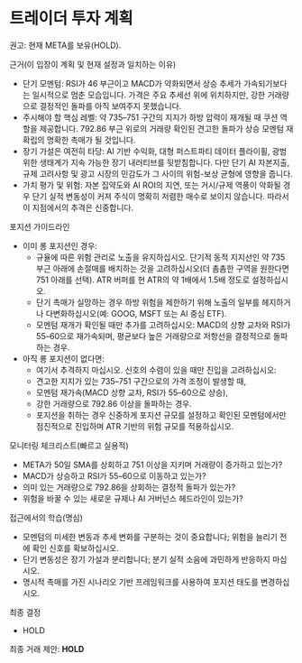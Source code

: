# 트레이더 투자 계획

권고: 현재 META를 보유(HOLD).

근거(이 입장이 계획 및 현재 설정과 일치하는 이유)
- 단기 모멘텀: RSI가 46 부근이고 MACD가 약화되면서 상승 추세가 가속되기보다는 일시적으로 멈춘 모습입니다. 가격은 주요 추세선 위에 위치하지만, 강한 거래량으로 결정적인 돌파를 아직 보여주지 못했습니다.
- 주시해야 할 핵심 레벨: 약 735–751 구간의 지지가 하방 압력이 재개될 때 쿠션 역할을 제공합니다. 792.86 부근 위로의 거래량 확인된 견고한 돌파가 상승 모멘텀 재확립의 명확한 촉매가 될 것입니다.
- 장기 가설은 여전히 타당: AI 기반 수익화, 대형 퍼스트파티 데이터 플라이휠, 광범위한 생태계가 지속 가능한 장기 내러티브를 뒷받침합니다. 다만 단기 AI 자본지출, 규제 고려사항 및 광고 시장의 민감도가 그 사이의 위험-보상 균형에 영향을 줍니다.
- 가치 평가 및 위험: 자본 집약도와 AI ROI의 지연, 또는 거시/규제 역풍이 악화될 경우 단기 실적 변동성이 커져 주식이 명확히 저렴한 매수로 보이지 않습니다. 따라서 이 지점에서의 추격은 신중합니다.

포지션 가이드라인
- 이미 롱 포지션인 경우:
  - 규율에 따른 위험 관리로 노출을 유지하십시오. 단기적 동적 지지선인 약 735 부근 아래에 손절매를 배치하는 것을 고려하십시오(더 촘촘한 구역을 원한다면 751 아래를 선택). ATR 버퍼를 현 ATR의 약 1배에서 1.5배 정도로 설정하십시오.
  - 단기 촉매가 실망하는 경우 하방 위험을 제한하기 위해 노출의 일부를 헤지하거나 다변화하십시오(예: GOOG, MSFT 또는 AI 중심 ETF).
  - 모멘텀 재개가 확인될 때만 추가를 고려하십시오: MACD의 상향 교차와 RSI가 55–60으로 재가속되며, 평균보다 높은 거래량으로 저항선을 결정적으로 돌파하는 경우.
- 아직 롱 포지션이 없다면:
  - 여기서 추격하지 마십시오. 신호의 수렴이 있을 때만 진입을 고려하십시오:
  - 견고한 지지가 있는 735–751 구간으로의 가격 조정이 발생할 때,
  - 모멘텀 재가속(MACD 상향 교차, RSI가 55–60으로 상승),
  - 강한 거래량으로 792.86 이상을 돌파하는 경우.
  - 포지션을 취하는 경우 신중하게 포지션 규모를 설정하고 확인된 모멘텀에서만 점진적으로 진입하며 ATR 기반의 위험 규모를 적용하십시오.

모니터링 체크리스트(빠르고 실용적)
- META가 50일 SMA를 상회하고 751 이상을 지키며 거래량이 증가하고 있는가?
- MACD가 상승하고 RSI가 55–60으로 이동하고 있는가?
- 의미 있는 거래량으로 792.86을 상회하는 결정적 돌파가 있는가?
- 위험을 바꿀 수 있는 새로운 규제나 AI 거버넌스 헤드라인이 있는가?

접근에서의 학습(명심)
- 모멘텀의 미세한 변동과 추세 변화를 구분하는 것이 중요합니다; 위험을 늘리기 전에 확인 신호를 확보하십시오.
- 단기 변동성은 장기 가설과 분리합니다; 분기 실적 소음에 과민하게 반응하지 마십시오.
- 명시적 촉매를 가진 시나리오 기반 프레임워크를 사용하여 포지션 태도를 변경하십시오.

최종 결정
- HOLD

최종 거래 제안: **HOLD**
